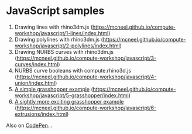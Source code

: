 # JavaScript samples

1. Drawing lines with rhino3dm.js (https://mcneel.github.io/compute-workshop/javascript/1-lines/index.html)
2. Drawing polylines with rhino3dm.js (https://mcneel.github.io/compute-workshop/javascript/2-polylines/index.html)
3. Drawing NURBS curves with rhino3dm.js (https://mcneel.github.io/compute-workshop/javascript/3-curves/index.html)
4. NURBS curve booleans with compute.rhino3d.js (https://mcneel.github.io/compute-workshop/javascript/4-union/index.html)
5. [A simple grasshopper example](5-grasshopper/) (https://mcneel.github.io/compute-workshop/javascript/5-grasshopper/index.html)
6. [A sightly more exciting grasshopper example](6-extrusions/) (https://mcneel.github.io/compute-workshop/javascript/6-extrusions/index.html)

Also on [CodePen](https://codepen.io/collection/AeRLLZ)...
